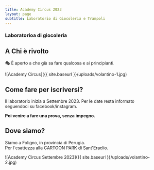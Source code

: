 ```yaml
---
title: Academy Circus 2023
layout: page
subtitle: Laboratorio di Giocoleria e Trampoli
---
```


### Laboratorioa di giocoleria

## A Chi è rivolto
🎭 È aperto a che già sa fare qualcosa e ai principianti.

![Academy Circus]({{ site.baseurl }}/uploads/volantino-1.jpg)

## Come fare per iscriversi?
Il laboratorio inizia a Settembre 2023.
Per le date resta informato seguendoci su facebook/instagram.

**Poi venire a fare una prova, senza impegno.**

## Dove siamo?
Siamo a Foligno, in provincia di Perugia.  
Per l'esattezza alla CARTOON PARK di Sant'Eraclio.

![Academy Circus Settembre 2023]({{ site.baseurl }}/uploads/volantino-2.jpg)
